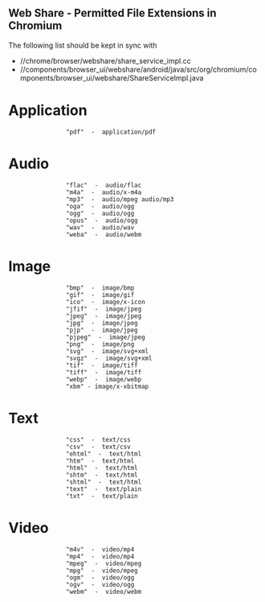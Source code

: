 ## Web Share - Permitted File Extensions in Chromium

The following list should be kept in sync with
- //chrome/browser/webshare/share_service_impl.cc
- //components/browser_ui/webshare/android/java/src/org/chromium/components/browser_ui/webshare/ShareServiceImpl.java


# Application
                    "pdf"  -  application/pdf
# Audio
                    "flac"  -  audio/flac
                    "m4a"  -  audio/x-m4a
                    "mp3"  -  audio/mpeg audio/mp3
                    "oga"  -  audio/ogg
                    "ogg"  -  audio/ogg
                    "opus"  -  audio/ogg
                    "wav"  -  audio/wav
                    "weba"  -  audio/webm
# Image
                    "bmp"  -  image/bmp
                    "gif"  -  image/gif
                    "ico"  -  image/x-icon
                    "jfif"  -  image/jpeg
                    "jpeg"  -  image/jpeg
                    "jpg"  -  image/jpeg
                    "pjp"  -  image/jpeg
                    "pjpeg"  -  image/jpeg
                    "png"  -  image/png
                    "svg"  -  image/svg+xml
                    "svgz"  -  image/svg+xml
                    "tif"  -  image/tiff
                    "tiff"  -  image/tiff
                    "webp"  -  image/webp
                    "xbm" - image/x-xbitmap
# Text
                    "css"  -  text/css
                    "csv"  -  text/csv
                    "ehtml"  -  text/html
                    "htm"  -  text/html
                    "html"  -  text/html
                    "shtm"  -  text/html
                    "shtml"  -  text/html
                    "text"  -  text/plain
                    "txt"  -  text/plain
# Video
                    "m4v"  -  video/mp4
                    "mp4"  -  video/mp4
                    "mpeg"  -  video/mpeg
                    "mpg"  -  video/mpeg
                    "ogm"  -  video/ogg
                    "ogv"  -  video/ogg
                    "webm"  -  video/webm

